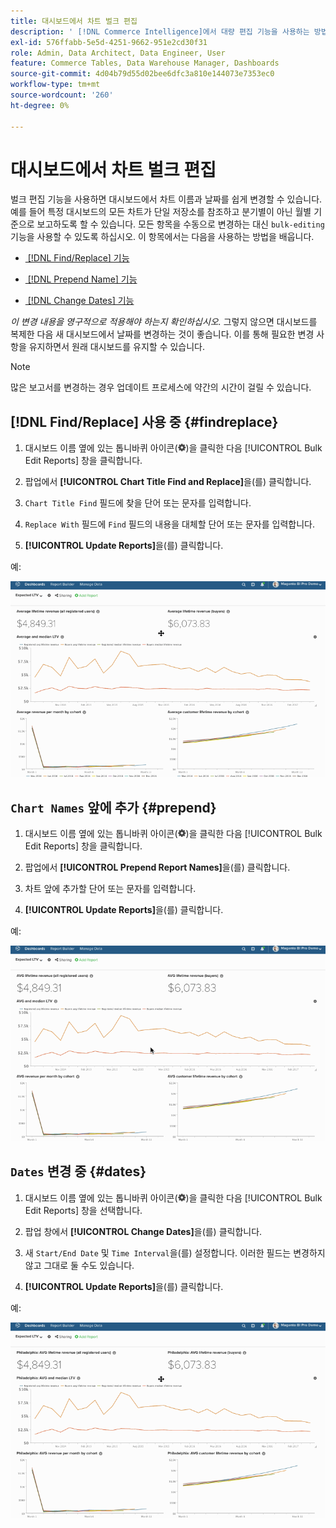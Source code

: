 ```yaml
---
title: 대시보드에서 차트 벌크 편집
description: ' [!DNL Commerce Intelligence]에서 대량 편집 기능을 사용하는 방법에 대해 알아봅니다.'
exl-id: 576ffabb-5e5d-4251-9662-951e2cd30f31
role: Admin, Data Architect, Data Engineer, User
feature: Commerce Tables, Data Warehouse Manager, Dashboards
source-git-commit: 4d04b79d55d02bee6dfc3a810e144073e7353ec0
workflow-type: tm+mt
source-wordcount: '260'
ht-degree: 0%

---
```


# 대시보드에서 차트 벌크 편집

벌크 편집 기능을 사용하면 대시보드에서 차트 이름과 날짜를 쉽게 변경할 수 있습니다. 예를 들어 특정 대시보드의 모든 차트가 단일 저장소를 참조하고 분기별이 아닌 월별 기준으로 보고하도록 할 수 있습니다. 모든 항목을 수동으로 변경하는 대신 `bulk-editing` 기능을 사용할 수 있도록 하십시오. 이 항목에서는 다음을 사용하는 방법을 배웁니다.

* [&#x200B; [!DNL Find/Replace] 기능](#findreplace)

* [&#x200B; [!DNL Prepend Name] 기능](#prepend)

* [&#x200B; [!DNL Change Dates] 기능](#dates)

*이 변경 내용을 영구적으로 적용해야 하는지 확인하십시오.* 그렇지 않으면 대시보드를 복제한 다음 새 대시보드에서 날짜를 변경하는 것이 좋습니다. 이를 통해 필요한 변경 사항을 유지하면서 원래 대시보드를 유지할 수 있습니다.

>[!NOTE]
>
>많은 보고서를 변경하는 경우 업데이트 프로세스에 약간의 시간이 걸릴 수 있습니다.

## [!DNL Find/Replace] 사용 중 {#findreplace}

1. 대시보드 이름 옆에 있는 톱니바퀴 아이콘(![톱니바퀴 아이콘](../../assets/gear-icon.png))을 클릭한 다음 [!UICONTROL Bulk Edit Reports] 창을 클릭합니다.

1. 팝업에서 **[!UICONTROL Chart Title Find and Replace]**&#x200B;을(를) 클릭합니다.

1. `Chart Title Find` 필드에 찾을 단어 또는 문자를 입력합니다.

1. `Replace With` 필드에 `Find` 필드의 내용을 대체할 단어 또는 문자를 입력합니다.

1. **[!UICONTROL Update Reports]**&#x200B;을(를) 클릭합니다.

예:

![일괄 편집](../../assets/bulk_edit.gif)

## `Chart Names` 앞에 추가 {#prepend}

1. 대시보드 이름 옆에 있는 톱니바퀴 아이콘(![톱니바퀴 아이콘](../../assets/gear-icon.png))을 클릭한 다음 [!UICONTROL Bulk Edit Reports] 창을 클릭합니다.

1. 팝업에서 **[!UICONTROL Prepend Report Names]**&#x200B;을(를) 클릭합니다.

1. 차트 앞에 추가할 단어 또는 문자를 입력합니다.

1. **[!UICONTROL Update Reports]**&#x200B;을(를) 클릭합니다.

예:

![prepend](../../assets/prepend.gif)

## `Dates` 변경 중 {#dates}

1. 대시보드 이름 옆에 있는 톱니바퀴 아이콘(![톱니바퀴 아이콘](../../assets/gear-icon.png))을 클릭한 다음 [!UICONTROL Bulk Edit Reports] 창을 선택합니다.

1. 팝업 창에서 **[!UICONTROL Change Dates]**&#x200B;을(를) 클릭합니다.

1. 새 `Start/End Date` 및 `Time Interval`을(를) 설정합니다. 이러한 필드는 변경하지 않고 그대로 둘 수도 있습니다.

1. **[!UICONTROL Update Reports]**&#x200B;을(를) 클릭합니다.

예:

![날짜 변경](../../assets/dates.gif)
